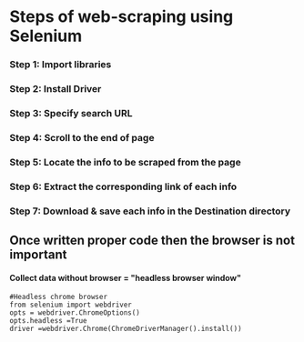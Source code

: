 # Steps of web-scraping using Selenium

### **Step 1:** Import libraries

### **Step 2:** Install Driver

### **Step 3:** Specify search URL

### **Step 4:** Scroll to the end of page

### **Step 5:** Locate the info to be scraped from the page

### **Step 6:** Extract the corresponding link of each info

### **Step 7:** Download & save each info in the Destination directory

## Once written proper code then the browser is not important

#### Collect data without browser = "headless browser window"

    #Headless chrome browser
    from selenium import webdriver
    opts = webdriver.ChromeOptions()
    opts.headless =True
    driver =webdriver.Chrome(ChromeDriverManager().install())
